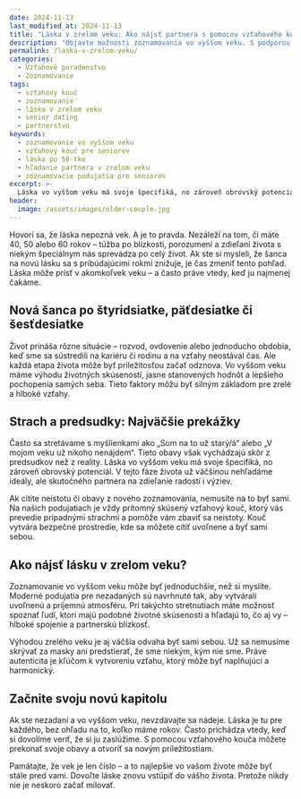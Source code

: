 ```yaml
---
date: 2024-11-13
last_modified_at: 2024-11-13
title: "Láska v zrelom veku: Ako nájsť partnera s pomocou vzťahového kouča"
description: "Objavte možnosti zoznamovania vo vyššom veku. S podporou vzťahového kouča prekonajte obavy a nájdite skutočnú lásku. Zistite, prečo vek nie je prekážkou šťastného vzťahu."
permalink: /laska-v-zrelom-veku/
categories: 
  - Vzťahové poradenstvo
  - Zoznamovanie
tags:
  - vzťahový kouč
  - zoznamovanie
  - láska v zrelom veku
  - senior dating
  - partnerstvo
keywords:
  - zoznamovanie vo vyššom veku
  - vzťahový kouč pre seniorov
  - láska po 50-tke
  - hľadanie partnera v zrelom veku
  - zoznamovacie podujatia pre seniorov
excerpt: >-
  Láska vo vyššom veku má svoje špecifiká, no zároveň obrovský potenciál. S pomocou skúseného vzťahového kouča môžete prekonať obavy zo zoznamovania a nájsť skutočného partnera na zdieľanie životnej cesty. Zistite, ako môžete začať svoju novú životnú kapitolu a otvoriť sa láske v každom veku.
header:
  image: /assets/images/older-couple.jpg
---
```


Hovorí sa, že láska nepozná vek. A je to pravda. Nezáleží na tom, či máte 40, 50 alebo 60 rokov – túžba po blízkosti, porozumení a zdieľaní života s niekým špeciálnym nás sprevádza po celý život. Ak ste si mysleli, že šanca na novú lásku sa s pribúdajúcimi rokmi znižuje, je čas zmeniť tento pohľad. Láska môže prísť v akomkoľvek veku – a často práve vtedy, keď ju najmenej čakáme.

## Nová šanca po štyridsiatke, päťdesiatke či šesťdesiatke

Život prináša rôzne situácie – rozvod, ovdovenie alebo jednoducho obdobia, keď sme sa sústredili na kariéru či rodinu a na vzťahy neostával čas. Ale každá etapa života môže byť príležitosťou začať odznova. Vo vyššom veku máme výhodu životných skúseností, jasne stanovených hodnôt a lepšieho pochopenia samých seba. Tieto faktory môžu byť silným základom pre zrelé a hlboké vzťahy.

## Strach a predsudky: Najväčšie prekážky

Často sa stretávame s myšlienkami ako „Som na to už starý/á“ alebo „V mojom veku už nikoho nenájdem“. Tieto obavy však vychádzajú skôr z predsudkov než z reality. Láska vo vyššom veku má svoje špecifiká, no zároveň obrovský potenciál. V tejto fáze života už väčšinou nehľadáme ideály, ale skutočného partnera na zdieľanie radostí i výziev.

Ak cítite neistotu či obavy z nového zoznamovania, nemusíte na to byť sami. Na našich podujatiach je vždy prítomný skúsený vzťahový kouč, ktorý vás prevedie prípadnými strachmi a pomôže vám zbaviť sa neistoty. Kouč vytvára bezpečné prostredie, kde sa môžete cítiť uvoľnene a byť sami sebou.

## Ako nájsť lásku v zrelom veku?

Zoznamovanie vo vyššom veku môže byť jednoduchšie, než si myslíte. Moderné podujatia pre nezadaných sú navrhnuté tak, aby vytvárali uvoľnenú a príjemnú atmosféru. Pri takýchto stretnutiach máte možnosť spoznať ľudí, ktorí majú podobné životné skúsenosti a hľadajú to, čo aj vy – hlboké spojenie a partnerskú blízkosť.

Výhodou zrelého veku je aj väčšia odvaha byť sami sebou. Už sa nemusíme skrývať za masky ani predstierať, že sme niekým, kým nie sme. Práve autenticita je kľúčom k vytvoreniu vzťahu, ktorý môže byť naplňujúci a harmonický.

## Začnite svoju novú kapitolu

Ak ste nezadaní a vo vyššom veku, nevzdávajte sa nádeje. Láska je tu pre každého, bez ohľadu na to, koľko máme rokov. Často prichádza vtedy, keď si dovolíme veriť, že si ju zaslúžime. S pomocou vzťahového kouča môžete prekonať svoje obavy a otvoriť sa novým príležitostiam.

Pamätajte, že vek je len číslo – a to najlepšie vo vašom živote môže byť stále pred vami. Dovoľte láske znovu vstúpiť do vášho života. Pretože nikdy nie je neskoro začať milovať.